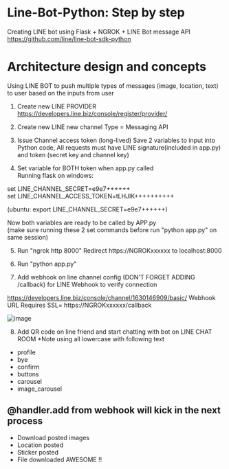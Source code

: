 # Line-Bot-Python:  Step by step
Creating LINE bot using Flask + NGROK + LINE Bot message API
https://github.com/line/line-bot-sdk-python

# Architecture design and concepts
Using LINE BOT to push multiple types of messages (image, location, text) to user based on the inputs from user

1) Create new LINE PROVIDER  
https://developers.line.biz/console/register/provider/


2) Create new LINE new channel 
Type = Messaging API


3) Issue Channel access token (long-lived)
Save 2 variables to input into Python code, All requests must have LINE signature(included in app.py) 
and token (secret key and channel key)


4) Set variable for BOTH token when app.py called  
 Running flask on windows:  

set LINE_CHANNEL_SECRET=e9e7++++++  
set LINE_CHANNEL_ACCESS_TOKEN=tLHJIK++++++++++ 

(ubuntu: export LINE_CHANNEL_SECRET=e9e7++++++)    

Now both variables are ready to be called by APP.py    
(make sure running these 2 set commands before run "python app.py" on same session)  


5) Run "ngrok http 8000"
Redirect https://NGROKxxxxxx  to localhost:8000


6) Run "python app.py" 


7) Add webhook on line channel config   (DON'T FORGET ADDING    /callback) for LINE Webhook to verify connection

https://developers.line.biz/console/channel/1630146909/basic/
Webhook URL Requires SSL= https://NGROKxxxxxx/callback

![image](https://user-images.githubusercontent.com/16419246/49954183-7f25db80-fec5-11e8-9124-2d080ec36c73.png)


8) Add QR code on line friend and start chatting with bot on LINE CHAT ROOM
*Note using all lowercase with following text
- profile
- bye
- confirm
- buttons
- carousel
- image_carousel


## @handler.add  from webhook will kick in the next process
- Download posted images
- Location posted
- Sticker posted
- File downloaded
AWESOME !!
